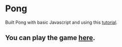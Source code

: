 # Pong
Built Pong with basic Javascript and using this [tutorial].


## You can play the game [here].


[here]: <https://dirty-arch.surge.sh>

[tutorial]: <https://www.youtube.com/watch?v=ju09womACpQ>
